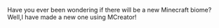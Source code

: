 Have you ever been wondering if there will be a new Minecraft biome?
Well,I have made a new one using MCreator!
